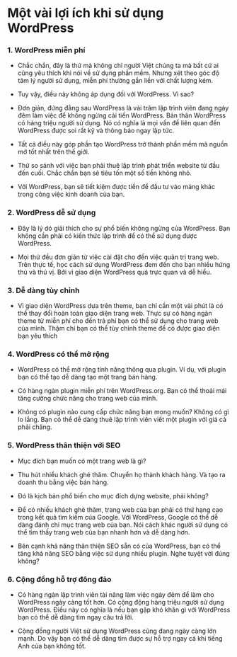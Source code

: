 # Một vài lợi ích khi sử dụng WordPress
### 1. WordPress miễn phí
- Chắc chắn, đây là thứ mà không chỉ người Việt chúng ta mà bất cứ ai cũng yêu thích khi nói về sử dụng phần mềm. Nhưng xét theo góc độ tâm lý người sử dụng, miễn phí thường gắn liền với chất lượng kém.

- Tuy vậy, điều này không áp dụng đối với WordPress. Vì sao?

- Đơn giản, đứng đằng sau WordPress là vài trăm lập trình viên đang ngày đêm làm việc để không ngừng cải tiến WordPress. Bản thân WordPress có hàng triệu người sử dụng. Nó có nghĩa là mọi vấn đề liên quan đến WordPress được soi rất kỹ và thông báo ngay lập tức.

- Tất cả điều này góp phần tạo WordPress trở thành phần mềm mã nguồn mở tốt nhất trên thế giới.

- Thử so sánh với việc bạn phải thuê lập trình phát triển website từ đầu đến cuối. Chắc chắn bạn sẽ tiêu tốn một số tiền không nhỏ.

- Với WordPress, bạn sẽ tiết kiệm được tiền để đầu tư vào mảng khác trong công việc kinh doanh của bạn.
### 2. WordPress dễ sử dụng
- Đây là lý dó giải thích cho sự phổ biến không ngừng của WordPress. Bạn không cần phải có kiến thức lập trình để có thể sử dụng được WordPress.

- Mọi thứ đều đơn giản từ việc cài đặt cho đến việc quản trị trang web. Trên thực tế, học cách sử dụng WordPress đem đến cho bạn nhiều hứng thú và thú vị. Bởi vì giao diện WordPress quá trực quan và dễ hiểu.
### 3. Dễ dàng tùy chỉnh
- Vì giao diện WordPress dựa trên theme, bạn chỉ cần một vài phút là có thể thay đổi hoàn toàn giao diện trang web. Thực sự có hàng ngàn theme từ miễn phí cho đến trả phí bạn có thể sử dụng cho trang web của mình. Thậm chí bạn có thể tùy chỉnh theme để có được giao diện bạn yêu thích
### 4. WordPress có thể mở rộng
- WordPress có thể mở rộng tính năng thông qua plugin. Ví dụ, với plugin bạn có thể tạo dễ dàng tạo một trang bán hàng.

- Có hàng ngàn plugin miễn phí trên WordPress.org. Bạn có thể thoải mái tăng cường chức năng cho trang web của mình.

- Không có plugin nào cung cấp chức năng bạn mong muốn? Không có gì lo lắng. Bạn có thể dễ dàng thuê lập trình viên viết một plugin với giá cả phải chăng.
### 5. WordPress thân thiện với SEO
- Mục đích bạn muốn có một trang web là gì?

- Thu hút nhiều khách ghé thăm. Chuyển họ thành khách hàng. Và tạo ra doanh thu bằng việc bán hàng.

- Đó là kịch bản phổ biến cho mục đích dựng website, phải không?

- Để có nhiều khách ghé thăm, trang web của bạn phải có thứ hạng cao trong kết quả tìm kiếm của Google. Với WordPress, Google có thể dễ dàng đánh chỉ mục trang web của bạn. Nói cách khác người sử dụng có thể tìm thấy trang web của bạn nhanh hơn và dễ dàng hơn.

- Bên cạnh khả năng thân thiện SEO sẵn có của WordPress, bạn có thể tăng khả năng SEO bằng việc sử dụng nhiều plugin. Nghe tuyệt vời đúng không?
### 6. Cộng đồng hỗ trợ đông đảo
- Có hàng ngàn lập trình viên tài năng làm việc ngày đêm để làm cho WordPress ngày càng tốt hơn. Có cộng động hàng triệu người sử dụng WordPress. Điều này có nghĩa là nếu bạn gặp khó khăn gì với WordPress bạn có thể dễ dàng tìm ngay câu trả lời.

- Cộng đồng người Việt sử dụng WordPress cũng đang ngày càng lớn mạnh. Do vậy bạn có thể dễ dàng tìm được sự hỗ trợ ngay cả khi tiếng Anh của bạn không tốt.
### 